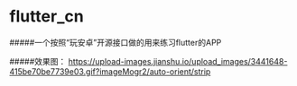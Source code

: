 # flutter_cn

#####一个按照“玩安卓”开源接口做的用来练习flutter的APP

#####效果图：
https://upload-images.jianshu.io/upload_images/3441648-415be70be7739e03.gif?imageMogr2/auto-orient/strip

